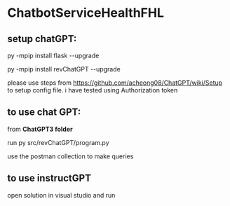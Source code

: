 # ChatbotServiceHealthFHL

## setup chatGPT:

py -mpip install flask --upgrade

py -mpip install revChatGPT --upgrade

please use steps from https://github.com/acheong08/ChatGPT/wiki/Setup to setup config file. i have tested using Authorization token

## to use chat GPT:

from **ChatGPT3 folder**

run py src/revChatGPT/program.py

use the postman collection to make queries

## to use instructGPT
open solution in visual studio and run 
